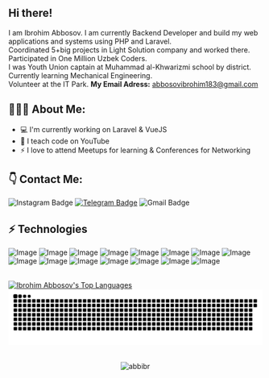 <!--  <img src="https://raw.githubusercontent.com/aemmadi/aemmadi/master/wave.gif" style="with: 30px;"> -->
## Hi there!

I am  Ibrohim Abbosov. I am currently Backend Developer and build my web applications and systems using PHP and Laravel. <br>
Coordinated 5+big projects in Light Solution company and worked there. <br>
Participated in One Million Uzbek Coders. <br>
I was Youth Union captain at Muhammad al-Khwarizmi school by district. <br>
Currently learning Mechanical Engineering. <br>
Volunteer at the IT Park. <b>My Email Adress:</b> abbosovibrohim183@gmail.com</br>
  
<h2 align="left">👨🏻‍💻 About Me:</h2>

- :computer: I'm currently working on Laravel & VueJS
- :triangular_flag_on_post: I teach code on YouTube
- :zap: I love to attend Meetups for learning & Conferences for Networking<br>

<h2 align="left">👇 Contact Me:</h2>

![Instagram Badge](https://img.shields.io/badge/Instagram-E4405F?style=for-the-badge&logo=instagram&logoColor=white)
[![Telegram Badge](https://img.shields.io/badge/Telegram-2CA5E0?style=for-the-badge&logo=telegram&logoColor=white&link=https://t.me/abbibr)](https://t.me/abbibr)
![Gmail Badge](https://img.shields.io/badge/Gmail-D14836?style=for-the-badge&logo=gmail&logoColor=white)


## ⚡ Technologies

![Image](https://img.shields.io/badge/Laravel-FF2D20?style=for-the-badge&logo=laravel&logoColor=white)
![Image](https://img.shields.io/badge/php-777BB4?style=for-the-badge&logo=php&logoColor=white)
![Image](https://img.shields.io/badge/MySQL-005C84?style=for-the-badge&logo=mysql&logoColor=white)
![Image](https://img.shields.io/badge/PostgreSQL-316192?style=for-the-badge&logo=postgresql&logoColor=white)
![Image](https://img.shields.io/badge/JavaScript-323330?style=for-the-badge&logo=javascript&logoColor=F7DF1E)
![Image](https://img.shields.io/badge/Vue.js-35495E?style=for-the-badge&logo=vuedotjs&logoColor=4FC08D)
![Image](https://img.shields.io/badge/jQuery-0769AD?style=for-the-badge&logo=jquery&logoColor=white)
![Image](https://img.shields.io/badge/JWT-000000?style=for-the-badge&logo=JSON%20web%20tokens&logoColor=white)
![Image](https://img.shields.io/badge/json-5E5C5C?style=for-the-badge&logo=json&logoColor=white)
![Image](https://img.shields.io/badge/Git-F05032?style=for-the-badge&logo=git&logoColor=white)
![Image](https://img.shields.io/badge/Sass-CC6699?style=for-the-badge&logo=sass&logoColor=white)
![Image](https://img.shields.io/badge/-HTML5-E34F26?style=for-the-badge&logo=html5&logoColor=white)
![Image](https://img.shields.io/badge/-CSS3-1572B6?style=for-the-badge&logo=css3)
![Image](https://img.shields.io/badge/-Bootstrap-563D7C?style=for-the-badge&logo=bootstrap)
![Image](https://img.shields.io/badge/Wordpress-21759B?style=for-the-badge&logo=wordpress&logoColor=white)

<br>

<div class="display: flex;">
 <a href="https://github.com/abbibr/github-readme-stats"><img alt="Ibrohim Abbosov's Top Languages" src="https://github-readme-stats.vercel.app/api/top-langs/?username=abbibr&langs_count=8&count_private=true&layout=compact&theme=dracula" /></a>
  
 <img src="https://github.com/theMir8/theMir8/blob/output/github-contribution-grid-snake.svg" />
</div>

<br>

<p align="center"> <img src="https://github-readme-stats.vercel.app/api?username=abbibr&show_icons=true&theme=gotham" alt="abbibr" />
